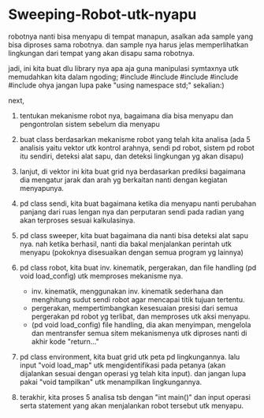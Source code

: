 # Sweeping-Robot-utk-nyapu
robotnya nanti bisa menyapu di tempat manapun, asalkan ada sample yang bisa diproses sama robotnya. dan sample nya harus jelas memperlihatkan lingkungan dari tempat yang akan disapu sama robotnya.

jadi,
  ini kita buat dlu library nya apa aja guna manipulasi symtaxnya utk memudahkan kita dalam ngoding;
  #include <iostream>
  #include <vector>
  #include <fstream>
  #include <cmath>
  #include <string> ohya jangan lupa pake "using namespace std;" sekalian:)

next,
1. tentukan mekanisme robot nya, bagaimana dia bisa menyapu dan pengontrolan sistem sebelum dia menyapu

2. buat class berdasarkan mekanisme robot yang telah kita analisa (ada 5 analisis yaitu vektor utk kontrol arahnya, sendi pd robot, sistem pd robot itu sendiri, deteksi alat sapu, dan deteksi lingkungan yg akan disapu)

3. lanjut, di vektor ini kita buat grid nya berdasarkan prediksi bagaimana dia mengatur jarak dan arah yg berkaitan nanti dengan kegiatan menyapunya.

4. pd class sendi, kita buat bagaimana ketika dia menyapu nanti perubahan panjang dari ruas lengan nya dan perputaran sendi pada radian yang akan terproses sesuai kalkulasinya.

5. pd class sweeper, kita buat bagaimana dia nanti bisa deteksi alat sapu nya. nah ketika berhasil, nanti dia bakal menjalankan perintah utk menyapu (pokoknya disesuaikan dengan semua program yg lainnya)

6. pd class robot, kita buat inv. kinematik, pergerakan, dan file handling (pd void load_config) utk memproses mekanisme nya.
   - inv. kinematik, menggunakan inv. kinematik sederhana dan menghitung sudut sendi robot agar mencapai titik            tujuan tertentu.
   - pergerakan, mempertimbangkan kesesuaian presisi dari semua pergerakan pd robot yg terlibat, dan memproses utk        aksi menyapu.
   - (pd void load_config) file handling, dia akan menyimpan, mengelola dan mentransfer semua sitem mekanismenya          utk diproses nanti di akhir kode "return..."

7. pd class environment, kita buat grid utk peta pd lingkungannya. lalu input "void load_map" utk mengidentifikasi pada petanya (akan dijalankan sesuai dengan operasi yg telah kita input). dan jangan lupa pakai "void tampilkan" utk
menampilkan lingkungannya.

8. terakhir, kita proses 5 analisa tsb dengan "int main()" dan input operasi serta statement yang akan menjalankan robot tersebut utk menyapu.
  
